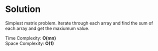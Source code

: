 # Solution

Simplest matrix problem. Iterate through each array and find the sum of each array and get the maxiumum value.

Time Complexity: **O(mn)**\
Space Complexity: **O(1)**
